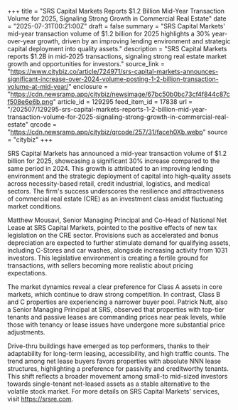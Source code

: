 +++
title = "SRS Capital Markets Reports $1.2 Billion Mid-Year Transaction Volume for 2025, Signaling Strong Growth in Commercial Real Estate"
date = "2025-07-31T00:21:00Z"
draft = false
summary = "SRS Capital Markets' mid-year transaction volume of $1.2 billion for 2025 highlights a 30% year-over-year growth, driven by an improving lending environment and strategic capital deployment into quality assets."
description = "SRS Capital Markets reports $1.2B in mid-2025 transactions, signaling strong real estate market growth and opportunities for investors."
source_link = "https://www.citybiz.co/article/724971/srs-capital-markets-announces-significant-increase-over-2024-volume-posting-1-2-billion-transaction-volume-at-mid-year/"
enclosure = "https://cdn.newsramp.app/citybiz/newsimage/67bc50b0bc73cf4f844c87cf508e6e6b.png"
article_id = 129295
feed_item_id = 17838
url = "/202507/129295-srs-capital-markets-reports-1-2-billion-mid-year-transaction-volume-for-2025-signaling-strong-growth-in-commercial-real-estate"
qrcode = "https://cdn.newsramp.app/citybiz/qrcode/257/31/faceh0Xb.webp"
source = "citybiz"
+++

<p>SRS Capital Markets has announced a mid-year transaction volume of $1.2 billion for 2025, showcasing a significant 30% increase compared to the same period in 2024. This growth is attributed to an improving lending environment and the strategic deployment of capital into high-quality assets across necessity-based retail, credit industrial, logistics, and medical sectors. The firm's success underscores the resilience and attractiveness of commercial real estate (CRE) as an investment class amidst fluctuating market conditions.</p><p>Matthew Mousavi, Senior Managing Principal and Co-Head of National Net Lease at SRS Capital Markets, pointed to the positive effects of new tax legislation on the CRE sector. Provisions such as accelerated and bonus depreciation are expected to further stimulate demand for qualifying assets, including C-Stores and car washes, alongside increasing activity from 1031 investors. This legislative environment is creating a fertile ground for transactions, with sellers becoming more realistic about pricing expectations.</p><p>The market dynamics reveal a clear preference for Class A assets in core markets, which continue to draw strong competition. In contrast, Class B and C properties are experiencing a narrower buyer pool. Patrick Nutt, also a Senior Managing Principal at SRS, observed that properties with top-tier tenants and passive leases are commanding prices near peak levels, while those with tenancy or lease issues have undergone more substantial price adjustments.</p><p>Drive-thru buildings have emerged as top performers, thanks to their adaptability for long-term leasing, accessibility, and high traffic counts. The trend among net lease buyers favors properties with absolute NNN lease structures, highlighting a preference for passivity and creditworthy tenants. This shift reflects a broader movement among small-to mid-sized investors towards single-tenant net-leased assets as a stable alternative to the volatile stock market. For more details on SRS Capital Markets' services, visit <a href='https://srsre.com' rel='nofollow' target='_blank'>https://srsre.com</a>.</p>